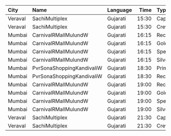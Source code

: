 | City    | Name                      | Language |  Time | Type            | Price | Capacity | Booked |
| :------ | :------------------------ | :------- | ----: | :-------------- | ----: | -------: | -----: |
| Veraval | SachiMultiplex            | Gujarati | 15:30 | Captain         |  120₹ |       68 |      8 |
| Veraval | SachiMultiplex            | Gujarati | 15:30 | Crew            |  120₹ |       60 |     12 |
| Mumbai  | CarnivalRMallMulundW      | Gujarati | 16:15 | ReclinerOffline |  180₹ |       13 |      7 |
| Mumbai  | CarnivalRMallMulundW      | Gujarati | 16:15 | GoldOffline     |  110₹ |      114 |     57 |
| Mumbai  | CarnivalRMallMulundW      | Gujarati | 16:15 | SpecialOffline  |  100₹ |       18 |      9 |
| Mumbai  | CarnivalRMallMulundW      | Gujarati | 16:15 | SilverOffline   |  110₹ |       95 |     47 |
| Mumbai  | PvrSonaShoppingKandivaliW | Gujarati | 18:30 | Prime           |   80₹ |      129 |     72 |
| Mumbai  | PvrSonaShoppingKandivaliW | Gujarati | 18:30 | Recliner        |  120₹ |       33 |     19 |
| Mumbai  | CarnivalRMallMulundW      | Gujarati | 19:00 | ReclinerOffline |  180₹ |       13 |      7 |
| Mumbai  | CarnivalRMallMulundW      | Gujarati | 19:00 | GoldOffline     |  110₹ |      114 |     57 |
| Mumbai  | CarnivalRMallMulundW      | Gujarati | 19:00 | SpecialOffline  |  100₹ |       18 |      9 |
| Mumbai  | CarnivalRMallMulundW      | Gujarati | 19:00 | SilverOffline   |  110₹ |       95 |     47 |
| Veraval | SachiMultiplex            | Gujarati | 21:30 | Captain         |  120₹ |       68 |      8 |
| Veraval | SachiMultiplex            | Gujarati | 21:30 | Crew            |  120₹ |       60 |     12 |